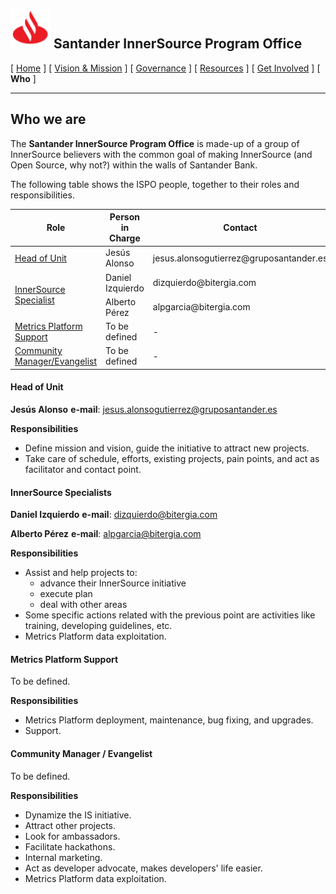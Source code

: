 <h2> <img alt="Santander" src="/assets/img/santander.png" width="64" height="64"> Santander InnerSource Program Office </h2>

[ [Home](/README.md) ] [ [Vision & Mission](/doc/vision-and-mission.md) ] [ [Governance](/doc/governance.md) ] [ [Resources](/doc/resources.md) ] [ [Get Involved](/doc/get-involved.md) ] [ **Who** ]

---

## Who we are

The **Santander InnerSource Program Office** is made-up of a group of InnerSource believers with the common goal of making InnerSource (and Open Source, why not?) within the walls of Santander Bank.

The following table shows the ISPO people, together to their roles and responsibilities.

<table>
    <thead>
        <tr>
            <th>Role</th>
            <th>Person in Charge</th>
            <th>Contact</th>
        </tr>
    </thead>
    <tbody>
        <tr>
            <td rowspan=1><a href="#head-of-unit">Head of Unit</a></td>
            <td rowspan=1>Jesús Alonso</td>
            <td>jesus.alonsogutierrez@gruposantander.es</td>
        </tr>
        <tr>
            <td rowspan=2><a href="#innerSource-specialists">InnerSource Specialist</a></td>
            <td>Daniel Izquierdo</td>
            <td>dizquierdo@bitergia.com</td>
        </tr>
        <tr>
            <td>Alberto Pérez</td>
            <td>alpgarcia@bitergia.com</td>
        </tr>
        <tr />
        <tr>
            <td><a href="#metrics-platform-support">Metrics Platform Support</a></td>
            <td>To be defined</td>
            <td>-</td>
        </tr>
        <tr>
            <td><a href="#community-manager--evangelist">Community Manager/Evangelist</td>
            <td>To be defined</td>
            <td>-</td>
        </tr>
    </tbody>
</table>

#### Head of Unit

**Jesús Alonso**
**e-mail**: jesus.alonsogutierrez@gruposantander.es

**Responsibilities**
* Define mission and vision, guide the initiative to attract new projects.
* Take care of schedule, efforts, existing projects, pain points, and act as facilitator and contact point.

#### InnerSource Specialists

**Daniel Izquierdo**
**e-mail**: dizquierdo@bitergia.com

**Alberto Pérez**
**e-mail**: alpgarcia@bitergia.com

**Responsibilities**
* Assist and help projects to:
  - advance their InnerSource initiative
  - execute plan
  - deal with other areas
* Some specific actions related with the previous point are activities like training, developing guidelines, etc.
* Metrics Platform data exploitation.

#### Metrics Platform Support

To be defined.

**Responsibilities**
* Metrics Platform deployment, maintenance, bug fixing, and upgrades.
* Support.

#### Community Manager / Evangelist

To be defined.

**Responsibilities**
* Dynamize the IS initiative.
* Attract other projects.
* Look for ambassadors.
* Facilitate hackathons.
* Internal marketing.
* Act as developer advocate, makes developers' life easier.
* Metrics Platform data exploitation.
